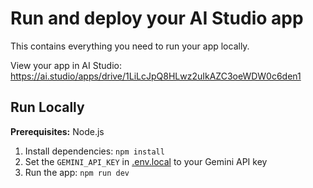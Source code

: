 
# Run and deploy your AI Studio app

This contains everything you need to run your app locally.

View your app in AI Studio: https://ai.studio/apps/drive/1LiLcJpQ8HLwz2uIkAZC3oeWDW0c6den1

## Run Locally

**Prerequisites:**  Node.js


1. Install dependencies:
   `npm install`
2. Set the `GEMINI_API_KEY` in [.env.local](.env.local) to your Gemini API key
3. Run the app:
   `npm run dev`
